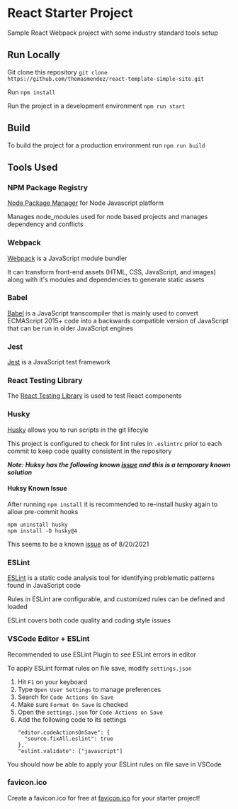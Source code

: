 # React Starter Project

Sample React Webpack project with some industry standard tools setup

## Run Locally

Git clone this repository `git clone https://github.com/thomasmendez/react-template-simple-site.git`

Run `npm install`

Run the project in a development environment `npm run start`

## Build

To build the project for a production environment run `npm run build`

## Tools Used

### NPM Package Registry

[Node Package Manager](https://www.npmjs.com/) for Node Javascript platform

Manages node_modules used for node based projects and manages dependency and conflicts

### Webpack

[Webpack](https://webpack.js.org/) is a JavaScript module bundler 

It can transform front-end assets (HTML, CSS, JavaScript, and images) along with it's modules and dependencies to generate static assets

### Babel

[Babel](https://babeljs.io/) is a JavaScript transcompiler that is mainly used to convert ECMAScript 2015+ code into a backwards compatible version of JavaScript that can be run in older JavaScript engines

### Jest

[Jest](https://jestjs.io/) is a JavaScript test framework

### React Testing Library

The [React Testing Library](https://testing-library.com/) is used to test React components

### Husky

[Husky](https://typicode.github.io/husky/#/) allows you to run scripts in the git lifecyle

This project is configured to check for lint rules in `.eslintrc` prior to each commit to keep code quality consistent in the repository

***Note: Huksy has the following known [issue](https://stackoverflow.com/questions/50048717/lint-staged-not-running-on-precommit) and this is a temporary known solution***

#### Huksy Known Issue

After running `npm install` it is recommended to re-install husky again to allow pre-commit hooks
```
npm uninstall husky
npm install -D husky@4
```
This seems to be a known [issue](https://stackoverflow.com/questions/50048717/lint-staged-not-running-on-precommit) as of 8/20/2021

### ESLint

[ESLint](https://eslint.org/) is a static code analysis tool for identifying problematic patterns found in JavaScript code

Rules in ESLint are configurable, and customized rules can be defined and loaded

ESLint covers both code quality and coding style issues

### VSCode Editor + ESLint

Recommended to use ESLint Plugin to see ESLint errors in editor

To apply ESLint format rules on file save, modify `settings.json`

1. Hit `F1` on your keyboard
2. Type `Open User Settings` to manage preferences
3. Search for `Code Actions On Save`
4. Make sure `Format On Save` is checked
4. Open the `settings.json` for `Code Actions on Save`
5. Add the following code to its settings
    ```
    "editor.codeActionsOnSave": {
      "source.fixAll.eslint": true
    },
    "eslint.validate": ["javascript"]
    ```

You should now be able to apply your ESLint rules on file save in VSCode

### favicon.ico

Create a favicon.ico for free at [favicon.ico](https://favicon.io/) for your starter project!
